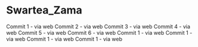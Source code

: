 # Swartea_Zama
Commit 1 - via web
Commit 2 - via web
Commit 3 - via web
Commit 4 - via web
Commit 5 - via web
Commit 6 - via web
Commit 1 - via web
Commit 1 - via web
Commit 1 - via web
Commit 1 - via web
